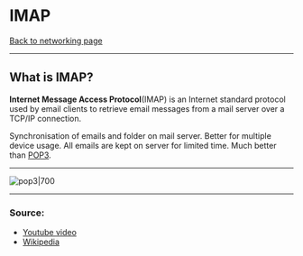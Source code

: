 # IMAP
[Back to networking page](./index.md)

---

## What is IMAP?
**Internet Message Access Protocol**(IMAP) is an Internet standard protocol used by email clients to retrieve email messages from a mail server over a TCP/IP connection.

Synchronisation of emails and folder on mail server. Better for multiple device usage. All emails are kept on server for limited time.
Much better than [POP3](POP3.md).

---

![pop3|700](https://www.gatevidyalay.com/wp-content/uploads/2018/09/Simple-Mail-Transfer-Protocol-1.png)

---

### Source:
- [Youtube video](https://youtu.be/SBaARws0hy4)
- [Wikipedia]()